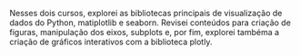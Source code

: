 Nesses dois cursos, explorei as bibliotecas principais de visualização de dados do Python, matiplotlib e seaborn. Revisei conteúdos para criação de figuras, manipulação dos eixos, subplots e, por fim, explorei tambéma a criação de gráficos interativos com a biblioteca plotly.
